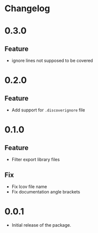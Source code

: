 # Changelog

# 0.3.0

## Feature

- ignore lines not supposed to be covered

# 0.2.0

## Feature

- Add support for `.discoverignore` file

# 0.1.0

## Feature

- Filter export library files

## Fix

- Fix lcov file name
- Fix documentation angle brackets

# 0.0.1

- Initial release of the package.